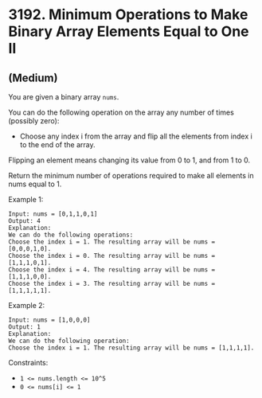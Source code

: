 # 3192. Minimum Operations to Make Binary Array Elements Equal to One II
## (Medium)

You are given a binary array `nums`.

You can do the following operation on the array any number of times (possibly zero):

- Choose any index i from the array and flip all the elements from index i to the end of the array.

Flipping an element means changing its value from 0 to 1, and from 1 to 0.

Return the minimum number of operations required to make all elements in nums equal to 1.
 

Example 1:

```
Input: nums = [0,1,1,0,1]
Output: 4
Explanation:
We can do the following operations:
Choose the index i = 1. The resulting array will be nums = [0,0,0,1,0].
Choose the index i = 0. The resulting array will be nums = [1,1,1,0,1].
Choose the index i = 4. The resulting array will be nums = [1,1,1,0,0].
Choose the index i = 3. The resulting array will be nums = [1,1,1,1,1].
```

Example 2:

```
Input: nums = [1,0,0,0]
Output: 1
Explanation:
We can do the following operation:
Choose the index i = 1. The resulting array will be nums = [1,1,1,1].
```

Constraints:

- `1 <= nums.length <= 10^5`
- `0 <= nums[i] <= 1`